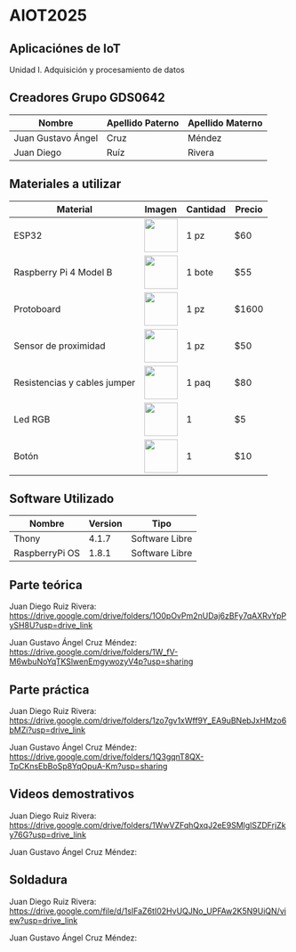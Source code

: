 # AIOT2025
## Aplicaciónes de IoT
Unidad I. Adquisición y procesamiento de datos

## Creadores Grupo GDS0642

|Nombre | Apellido Paterno | Apellido Materno |
|-|-|-|
|Juan Gustavo Ángel| Cruz| Méndez|
|Juan Diego| Ruíz| Rivera|


## Materiales a utilizar
| Material | Imagen | Cantidad | Precio |
|-|-|-|-|
|ESP32|<img src="https://github.com/user-attachments/assets/41c9a276-97af-4928-b202-e5325a11d384" width="60"/>|1 pz|$60|
|Raspberry Pi 4 Model B|<img src="https://www.330ohms.com/cdn/shop/files/photo_Pi4_caja-board_1GB_02_700x700.png?v=1715887021" width="60"/>|1 bote|$55|
|Protoboard|<img src="https://nomada-e.com/store/397-large_default/protoboard-830-puntos-.jpg" width="60"/>|1 pz|$1600|
|Sensor de proximidad|<img src="https://github.com/user-attachments/assets/3d139ca5-3cc2-4124-baa7-2f6fb9569786" width="60"/>|1 pz|$50|
|Resistencias y cables jumper|<img src="https://github.com/user-attachments/assets/6cea1d72-0327-4066-b6c8-24d1a3a86c1e" width="60"/>|1 paq|$80|
|Led RGB|<img src="https://www.steren.com.mx/media/catalog/product/cache/bb0cad18a6adb5d17b0efd58f4201a2f/image/217266358/led-de-5-mm-rgb.jpg" width="60"/>|1 |$5|
|Botón|<img src="https://http2.mlstatic.com/D_NQ_NP_726018-MLM79963680811_102024-O.webp" width="60"/>|1 |$10|



## Software Utilizado
|Nombre|Version|Tipo|
|--|--|--|
|Thony|4.1.7|Software Libre|
|RaspberryPi OS|1.8.1|Software Libre|

## Parte teórica
Juan Diego Ruiz Rivera: https://drive.google.com/drive/folders/1O0pOvPm2nUDaj6zBFy7qAXRvYpPySH8U?usp=drive_link

Juan Gustavo Ángel Cruz Méndez: https://drive.google.com/drive/folders/1W_fV-M6wbuNoYqTKSlwenEmgywozyV4p?usp=sharing
## Parte práctica
Juan Diego Ruiz Rivera: https://drive.google.com/drive/folders/1zo7gv1xWff9Y_EA9uBNebJxHMzo6bMZi?usp=drive_link       


Juan Gustavo Ángel Cruz Méndez: https://drive.google.com/drive/folders/1Q3gqnT8QX-TpCKnsEbBoSp8YqOpuA-Km?usp=sharing

## Videos demostrativos
Juan Diego Ruiz Rivera: https://drive.google.com/drive/folders/1WwVZFqhQxqJ2eE9SMlglSZDFrjZky76G?usp=drive_link


Juan Gustavo Ángel Cruz Méndez:

## Soldadura
Juan Diego Ruiz Rivera: https://drive.google.com/file/d/1sIFaZ6tI02HvUQJNo_UPFAw2K5N9UiQN/view?usp=drive_link


Juan Gustavo Ángel Cruz Méndez:
